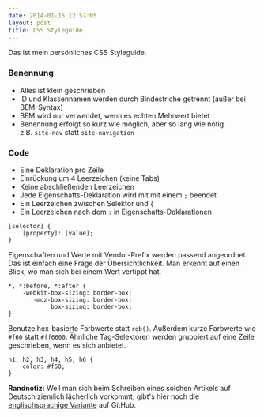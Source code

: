 ```yaml
---
date: 2014-01-15 12:57:05
layout: post
title: CSS Styleguide
---
```

Das ist mein persönliches CSS Styleguide.

<h3 class=entry__heading>Benennung</h3>

* Alles ist klein geschrieben
* ID und Klassennamen werden durch Bindestriche getrennt (außer bei BEM-Syntax)
* BEM wird nur verwendet, wenn es echten Mehrwert bietet
* Benennung erfolgt so kurz wie möglich, aber so lang wie nötig<br>
z.B. `site-nav` statt `site-navigation`

<h3 class=entry__heading>Code</h3>

* Eine Deklaration pro Zeile
* Einrückung um 4 Leerzeichen (keine Tabs)
* Keine abschließenden Leerzeichen
* Jede Eigenschafts-Deklaration wird mit mit einem `;` beendet
* Ein Leerzeichen zwischen Selektor und `{`
* Ein Leerzeichen nach dem `:` in Eigenschafts-Deklarationen

```
[selector] {
    [property]: [value];
}
```

Eigenschaften und Werte mit Vendor-Prefix werden passend angeordnet. Das ist einfach eine Frage der Übersichtlichkeit. Man erkennt auf einen Blick, wo man sich bei einem Wert vertippt hat.

```
*, *:before, *:after {
    -webkit-box-sizing: border-box;
       -moz-box-sizing: border-box;
            box-sizing: border-box;
}
```

Benutze hex-basierte Farbwerte statt `rgb()`. Außerdem kurze Farbwerte wie `#f60` statt `#ff6600`. Ähnliche Tag-Selektoren werden gruppiert auf eine Zeile geschrieben, wenn es sich anbietet.

```
h1, h2, h3, h4, h5, h6 {
    color: #f60;
}
```

__Randnotiz:__ Weil man sich beim Schreiben eines solchen Artikels auf Deutsch ziemlich lächerlich vorkommt, gibt's hier noch die [englischsprachige Variante](http://github.com/kleinfreund/kleinfreund.github.io/blob/master/posts/2014-01-12-css-styleguide.md) auf GitHub.